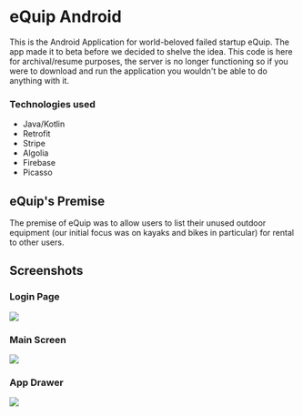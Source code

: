 # eQuip Android
This is the Android Application for world-beloved failed startup eQuip. The app made it to beta before we decided to shelve the idea. This code is here for archival/resume purposes, the server is no longer functioning so if you were to download and run the application you wouldn't be able to do anything with it. 

### Technologies used
- Java/Kotlin
- Retrofit
- Stripe
- Algolia
- Firebase
- Picasso

## eQuip's Premise 

The premise of eQuip was to allow users to list their unused outdoor equipment (our initial focus was on kayaks and bikes in particular) for rental to other users.

## Screenshots
### Login Page

![](https://i.imgur.com/HsPAFAV.png)

### Main Screen

![](https://i.imgur.com/bVXQDql.png)

### App Drawer

![](https://i.imgur.com/HUDRbCf.png)